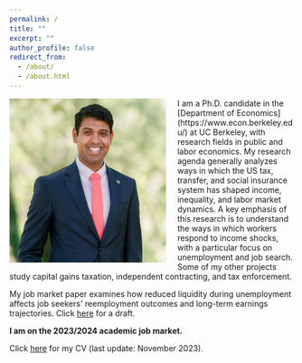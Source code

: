 ```yaml
---
permalink: /
title: ""
excerpt: ""
author_profile: false
redirect_from: 
  - /about/
  - /about.html
---
```


<img class="img-responsive" style="float: left; margin-right: 20px;" src="/images/sree_2023_0617_far_cropped2.jpg" width="55%">
I am a Ph.D. candidate in the [Department of Economics](https://www.econ.berkeley.edu/) at UC Berkeley, with research fields in public and labor economics. My research agenda generally analyzes ways in which the US tax, transfer, and social insurance system has shaped income, inequality, and labor market dynamics. A key emphasis of this research is to understand the ways in which workers respond to income shocks, with a particular focus on unemployment and job search. Some of my other projects study capital gains taxation, independent contracting, and tax enforcement.

My job market paper examines how reduced liquidity during unemployment affects job seekers' reemployment outcomes and long-term earnings trajectories. Click [here](/files/UI_Delays_and_Job_Search_Kancherla_JMP.pdf) for a draft.

**I am on the 2023/2024 academic job market.**

<!--If you're also interested in these research topics and would like to chat, please [get in touch!](https://sreekancherla.github.io/contact/)-->

Click [here](/files/CV_Kancherla.pdf) for my CV (last update: November 2023). 


